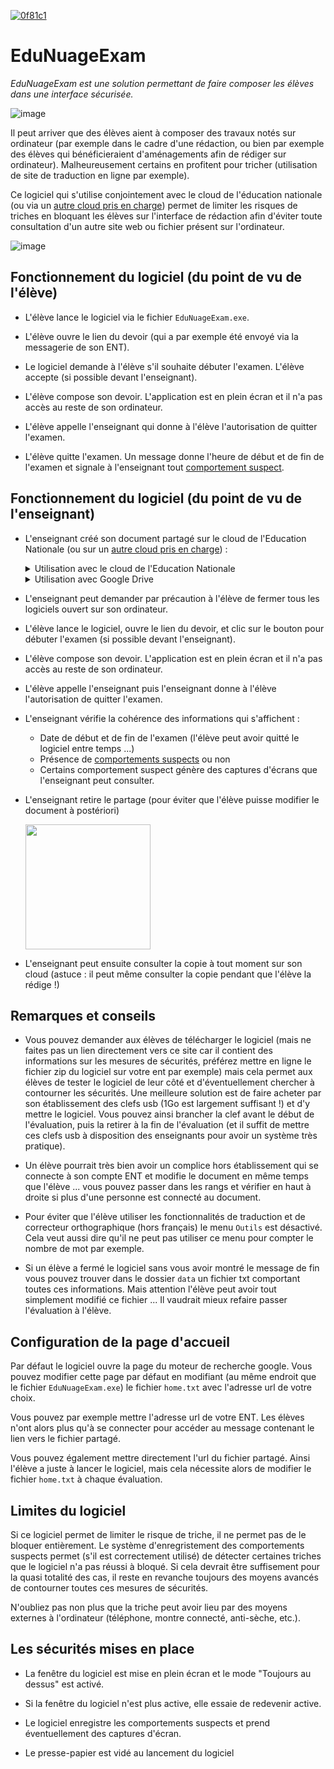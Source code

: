 <!-- https://badgen.net/badge/EduNuageExam/T%C3%A9l%C3%A9charger/0f81c1?icon=github -->
<a href="https://github.com/DegrangeM/EduNuageExam/releases/latest">![0f81c1](https://user-images.githubusercontent.com/53106394/220177662-84190745-6f65-44d8-aa69-57af03b523dd.svg)</a>

# EduNuageExam

*EduNuageExam est une solution permettant de faire composer les élèves dans une interface sécurisée.*

![image](https://user-images.githubusercontent.com/53106394/220195418-f24f704f-aecc-40d4-9669-50eb2a273fcb.png)

Il peut arriver que des élèves aient à composer des travaux notés sur ordinateur (par exemple dans le cadre d'une rédaction, ou bien par exemple des élèves qui bénéficieraient d'aménagements afin de rédiger sur ordinateur). Malheureusement certains en profitent pour tricher (utilisation de site de traduction en ligne par exemple).

Ce logiciel qui s'utilise conjointement avec le cloud de l'éducation nationale (ou via un [autre cloud pris en charge](https://github.com/DegrangeM/EduNuageExam/wiki/Les-clouds-pris-en-charge)) permet de limiter les risques de triches en bloquant les élèves sur l'interface de rédaction afin d'éviter toute consultation d'un autre site web ou fichier présent sur l'ordinateur.

![image](https://user-images.githubusercontent.com/53106394/220179066-473031ce-4272-4149-a89c-691a4e7dfc54.png)


## Fonctionnement du logiciel (du point de vu de l'élève)

- L'élève lance le logiciel via le fichier `EduNuageExam.exe`.

- L'élève ouvre le lien du devoir (qui a par exemple été envoyé via la messagerie de son ENT).

- Le logiciel demande à l'élève s'il souhaite débuter l'examen. L'élève accepte (si possible devant l'enseignant).

- L'élève compose son devoir. L'application est en plein écran et il n'a pas accès au reste de son ordinateur.

- L'élève appelle l'enseignant qui donne à l'élève l'autorisation de quitter l'examen.

- L'élève quitte l'examen. Un message donne l'heure de début et de fin de l'examen et signale à l'enseignant tout [comportement suspect](https://github.com/DegrangeM/EduNuageExam/wiki/Les-comportements-suspects).

## Fonctionnement du logiciel (du point de vu de l'enseignant)

- L'enseignant créé son document partagé sur le cloud de l'Education Nationale (ou sur un [autre cloud pris en charge](https://github.com/DegrangeM/EduNuageExam/wiki/Les-clouds-pris-en-charge)) :

  <details>
  <summary>Utilisation avec le cloud de l'Education Nationale</summary>
  
  - L'enseignant se rend sur le [cloud de l'éducation nationale](https://nuage.apps.education.fr/)

  - L'enseignant créé un nouveau document texte

    <img src="https://user-images.githubusercontent.com/53106394/220179566-dbba53de-b307-40a1-8424-5e454573b693.png" height="200" />

  - L'enseignant créé un lien de partage

    <img src="https://user-images.githubusercontent.com/53106394/220180416-05fc1114-80ac-4c4e-b793-bc0b9cdb14c1.png" height="200" />

  - L'enseignant donne les droits de modification

    <img src="https://user-images.githubusercontent.com/53106394/220180135-7a382ded-1ebb-4c43-8db4-6dd22192786e.png" height="200" />

  - L'enseignant copie le lien de partage et l'envoi à l'élève (via la messagerie de l'ent par exemple)

    <img src="https://user-images.githubusercontent.com/53106394/220180743-c187a880-747c-44d2-b6af-a5dde9bac5d3.png" />
  
  </details>
  
  <details>
  <summary>Utilisation avec Google Drive</summary>
  
  - L'enseignant se rend sur son [drive Google](https://drive.google.com/drive/my-drive) ou sur [Google Docs](https://docs.google.com/document/).
  
  - L'enseignant créé son document Google Docs.
  
  - L'enseignant appuis sur le bouton partagé en haut à droite
  
  - L'enseignant règle l'accès général sur  `Tous les utlisateurs qui ont le lien` au lieu de `Limité`.
  
    ![image](https://user-images.githubusercontent.com/53106394/230396891-a1f63403-9cd8-4571-ae96-ce60f41a53c4.png)
  
  - L'enseignant règle les droits sur `Editeur` au lieu de `Lecteur`.
  
    ![image](https://user-images.githubusercontent.com/53106394/230397646-ac82a92b-b622-4434-ae42-4bfca4eb6b5e.png)
  
  - L'enseignant copie le lien de partage et l'envoi à l'élève (via la messagerie de l'ent par exemple)
  
    ![image](https://user-images.githubusercontent.com/53106394/230397824-d3b2c66a-f295-4fd5-8a6e-49d922f9be0b.png)


  </details>

- L'enseignant peut demander par précaution à l'élève de fermer tous les logiciels ouvert sur son ordinateur.

- L'élève lance le logiciel, ouvre le lien du devoir, et clic sur le bouton pour débuter l'examen (si possible devant l'enseignant).

- L'élève compose son devoir. L'application est en plein écran et il n'a pas accès au reste de son ordinateur.

- L'élève appelle l'enseignant puis l'enseignant donne à l'élève l'autorisation de quitter l'examen.

- L'enseignant vérifie la cohérence des informations qui s'affichent :
  - Date de début et de fin de l'examen (l'élève peut avoir quitté le logiciel entre temps ...)
  - Présence de [comportements suspects](https://github.com/DegrangeM/EduNuageExam/wiki/Les-comportements-suspects) ou non
  - Certains comportement suspect génère des captures d'écrans que l'enseignant peut consulter.

- L'enseignant retire le partage (pour éviter que l'élève puisse modifier le document à postériori)

  <img src="https://user-images.githubusercontent.com/53106394/220181775-ffaa88fc-fb51-480e-bb40-d3fdc30cd723.png" height="200" />

- L'enseignant peut ensuite consulter la copie à tout moment sur son cloud (astuce : il peut même consulter la copie pendant que l'élève la rédige !)

## Remarques et conseils

- Vous pouvez demander aux élèves de télécharger le logiciel (mais ne faites pas un lien directement vers ce site car il contient des informations sur les mesures de sécurités, préférez mettre en ligne le fichier zip du logiciel sur votre ent par exemple) mais cela permet aux élèves de tester le logiciel de leur côté et d'éventuellement chercher à contourner les sécurités. Une meilleure solution est de faire acheter par son établissement des clefs usb (1Go est largement suffisant !) et d'y mettre le logiciel. Vous pouvez ainsi brancher la clef avant le début de l'évaluation, puis la retirer à la fin de l'évaluation (et il suffit de mettre ces clefs usb à disposition des enseignants pour avoir un système très pratique).

- Un élève pourrait très bien avoir un complice hors établissement qui se connecte à son compte ENT et modifie le document en même temps que l'élève ... vous pouvez passer dans les rangs et vérifier en haut à droite si plus d'une personne est connecté au document.

- Pour éviter que l'élève utiliser les fonctionnalités de traduction et de correcteur orthographique (hors français) le menu `Outils` est désactivé. Cela veut aussi dire qu'il ne peut pas utiliser ce menu pour compter le nombre de mot par exemple.

- Si un élève a fermé le logiciel sans vous avoir montré le message de fin vous pouvez trouver dans le dossier `data` un fichier txt comportant toutes ces informations. Mais attention l'élève peut avoir tout simplement modifié ce fichier ... Il vaudrait mieux refaire passer l'évaluation à l'élève.

## Configuration de la page d'accueil

Par défaut le logiciel ouvre la page du moteur de recherche google. Vous pouvez modifier cette page par défaut en modifiant (au même endroit que le fichier `EduNuageExam.exe`) le fichier `home.txt` avec l'adresse url de votre choix.

Vous pouvez par exemple mettre l'adresse url de votre ENT. Les élèves n'ont alors plus qu'à se connecter pour accéder au message contenant le lien vers le fichier partagé.

Vous pouvez également mettre directement l'url du fichier partagé. Ainsi l'élève a juste à lancer le logiciel, mais cela nécessite alors de modifier le fichier `home.txt` à chaque évaluation.

## Limites du logiciel

Si ce logiciel permet de limiter le risque de triche, il ne permet pas de le bloquer entièrement. Le système d'enregristement des comportements suspects permet (s'il est correctement utilisé) de détecter certaines triches que le logiciel n'a pas réussi à bloqué. Si cela devrait être suffisement pour la quasi totalité des cas, il reste en revanche toujours des moyens avancés de contourner toutes ces mesures de sécurités. 

N'oubliez pas non plus que la triche peut avoir lieu par des moyens externes à l'ordinateur (téléphone, montre connecté, anti-sèche, etc.).

## Les sécurités mises en place

- La fenêtre du logiciel est mise en plein écran et le mode "Toujours au dessus" est activé.

- Si la fenêtre du logiciel n'est plus active, elle essaie de redevenir active.

- Le logiciel enregistre les comportements suspects et prend éventuellement des captures d'écran.

- Le presse-papier est vidé au lancement du logiciel
